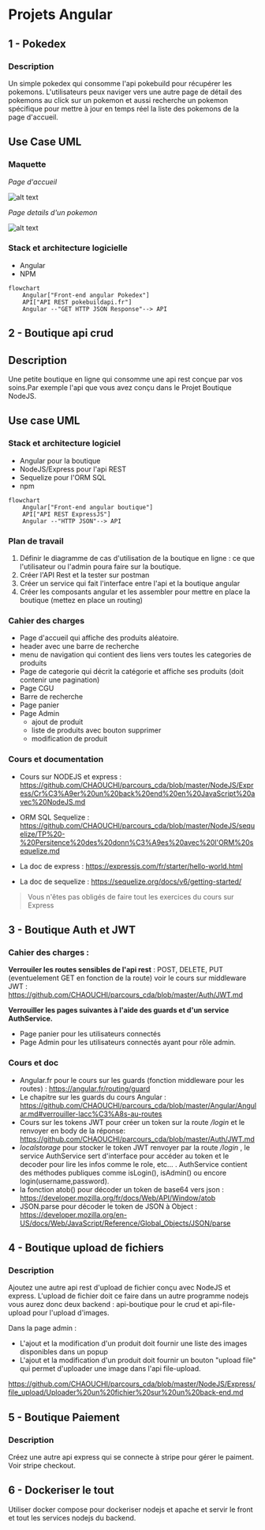 # Projets Angular

## 1 - Pokedex
### Description
Un simple pokedex qui consomme l'api pokebuild pour récupérer les pokemons.
L'utilisateurs peux naviger vers une autre page de détail des pokemons au click sur un pokemon et aussi recherche un pokemon spécifique pour mettre à jour en temps réel la liste des pokemons de la page d'accueil.

## Use Case UML

### Maquette
*Page d'accueil*

![alt text](Pokedex(1).png)

*Page details d'un pokemon*

![alt text](Pokedex.png) 

### Stack et architecture logicielle
- Angular
- NPM
```mermaid
flowchart
    Angular["Front-end angular Pokedex"]
    API["API REST pokebuildapi.fr"]
    Angular --"GET HTTP JSON Response"--> API
```

## 2 - Boutique api crud
## Description
Une petite boutique en ligne qui consomme une api rest conçue par vos soins.Par exemple l'api que vous avez conçu dans le Projet Boutique NodeJS.

## Use case UML

### Stack et architecture logiciel

- Angular pour la boutique
- NodeJS/Express pour l'api REST
- Sequelize pour l'ORM SQL
- npm

```mermaid
flowchart
    Angular["Front-end angular boutique"]
    API["API REST ExpressJS"]
    Angular --"HTTP JSON"--> API
```

### Plan de travail
1. Définir le diagramme de cas d'utilisation de la boutique en ligne : ce que l'utilisateur ou l'admin poura faire sur la boutique.
2. Créer l'API Rest et la tester sur postman
3. Créer un service qui fait l'interface entre l'api et la boutique angular
4. Créer les composants angular et les assembler pour mettre en place la boutique (mettez en place un routing)

### Cahier des charges
- Page d'accueil qui affiche des produits aléatoire.
-  header avec une barre de recherche
-  menu de navigation qui contient des liens vers toutes les categories de produits
-  Page de categorie qui décrit la catégorie et affiche ses produits (doit contenir une pagination)
-  Page CGU
-  Barre de recherche
-  Page panier
-  Page Admin
    -  ajout de produit
    -  liste de produits avec bouton supprimer
    -  modification de produit

### Cours et documentation
- Cours sur NODEJS et express : https://github.com/CHAOUCHI/parcours_cda/blob/master/NodeJS/Express/Cr%C3%A9er%20un%20back%20end%20en%20JavaScript%20avec%20NodeJS.md

- ORM SQL Sequelize : https://github.com/CHAOUCHI/parcours_cda/blob/master/NodeJS/sequelize/TP%20-%20Persitence%20des%20donn%C3%A9es%20avec%20l'ORM%20sequelize.md
- La doc de express : https://expressjs.com/fr/starter/hello-world.html
- La doc de sequelize : https://sequelize.org/docs/v6/getting-started/

> Vous n'êtes pas obligés de faire tout les exercices du cours sur Express

## 3 - Boutique Auth et JWT
### Cahier des charges :
**Verrouiler les routes sensibles de l'api rest** : POST, DELETE, PUT (eventuelement GET en fonction de la route) voir le cours sur middleware JWT : https://github.com/CHAOUCHI/parcours_cda/blob/master/Auth/JWT.md

**Verrouiller les pages suivantes à l'aide des guards et d'un service AuthService.**
- Page panier pour les utilisateurs connectés
- Page Admin pour les utilisateurs connectés ayant pour rôle admin.

### Cours et doc
- Angular.fr pour le cours sur les guards (fonction middleware pour les routes) : https://angular.fr/routing/guard
- Le chapitre sur les guards du cours Angular : https://github.com/CHAOUCHI/parcours_cda/blob/master/Angular/Angular.md#verrouiller-lacc%C3%A8s-au-routes
- Cours sur les tokens JWT pour créer un token sur la route */login* et le renvoyer en body de la réponse: https://github.com/CHAOUCHI/parcours_cda/blob/master/Auth/JWT.md
- *localstorage* pour stocker le token JWT renvoyer par la route */login* , le service AuthService sert d'interface pour accéder au token et le decoder pour lire les infos comme le role, etc... . AuthService contient des méthodes publiques comme isLogin(), isAdmin() ou encore login(username,password).
- la fonction atob() pour décoder un token de base64 vers json : https://developer.mozilla.org/fr/docs/Web/API/Window/atob
- JSON.parse pour décoder le token de JSON à Object : https://developer.mozilla.org/en-US/docs/Web/JavaScript/Reference/Global_Objects/JSON/parse

## 4 - Boutique upload de fichiers
### Description
Ajoutez une autre api rest d'upload de fichier conçu avec NodeJS et express.
L'upload de fichier doit ce faire dans un autre programme nodejs vous aurez donc deux backend : api-boutique pour le crud et api-file-upload pour l'upload d'images.

Dans la page admin :
- L'ajout et la modification d'un produit doit fournir une liste des images disponibles dans un popup
- L'ajout et la modification d'un produit doit fournir un bouton "upload file" qui permet d'uploader une image dans l'api file-upload.

https://github.com/CHAOUCHI/parcours_cda/blob/master/NodeJS/Express/file_upload/Uploader%20un%20fichier%20sur%20un%20back-end.md

## 5 - Boutique Paiement
### Description
Créez une autre api express qui se connecte à stripe pour gérer le paiment.
Voir stripe checkout.

## 6 - Dockeriser le tout
Utiliser docker compose pour dockeriser nodejs et apache et servir le front et tout les services nodejs du backend.
